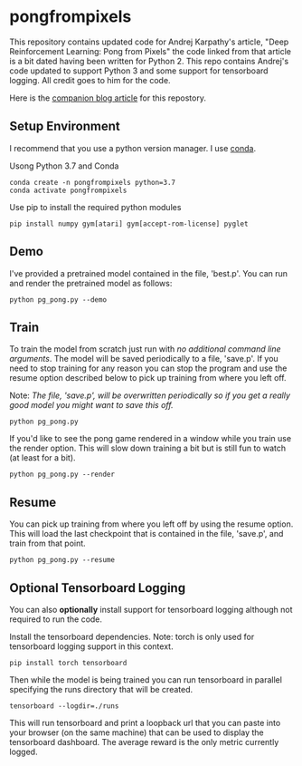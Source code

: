 # pongfrompixels
This repository contains updated code for Andrej Karpathy's article, "Deep Reinforcement Learning: Pong from Pixels" the code linked from that article is a bit dated having been written for Python 2.  This repo contains Andrej's code updated to support Python 3 and some support for tensorboard logging.  All credit goes to him for the code.

Here is the [companion blog article](https://www.storminthecastle.com/posts/pong_from_pixels/) for this repostory.

## Setup Environment
I recommend that you use a python version manager.  I use [conda](https://docs.conda.io/en/latest/).

Usong Python 3.7 and Conda

```
conda create -n pongfrompixels python=3.7
conda activate pongfrompixels
```

Use pip to install the required python modules

```
pip install numpy gym[atari] gym[accept-rom-license] pyglet
```

## Demo
I've provided a pretrained model contained in the file, 'best.p'.  You can run and render the pretrained model as follows:

```
python pg_pong.py --demo
```

## Train
To train the model from scratch just run with *no additional command line arguments*.  The model will be saved periodically to a file, 'save.p'.  If you need to stop training for any reason you can stop the program and use the resume option described below to pick up training from where you left off.

Note: *The file, 'save.p', will be overwritten periodically so if you get a really good model you might want to save this off.*

```
python pg_pong.py
```

If you'd like to see the pong game rendered in a window while you train use the render option.  This will slow down training a bit but is still fun to watch (at least for a bit).

```
python pg_pong.py --render
```

## Resume
You can pick up training from where you left off by using the resume option.  This will load the last checkpoint that is contained in the file, 'save.p', and train from that point.

```
python pg_pong.py --resume
```

## Optional Tensorboard Logging
You can also **optionally** install support for tensorboard logging although not required to run the code.

Install the tensorboard dependencies.  Note: torch is only used for tensorboard logging support in this context.

```
pip install torch tensorboard
```

Then while the model is being trained you can run tensorboard in parallel specifying the runs directory that will be created.

```
tensorboard --logdir=./runs
```

This will run tensorboard and print a loopback url that you can paste into your browser (on the same machine) that can be used to display the tensorboard dashboard.  The average reward is the only metric currently logged.

